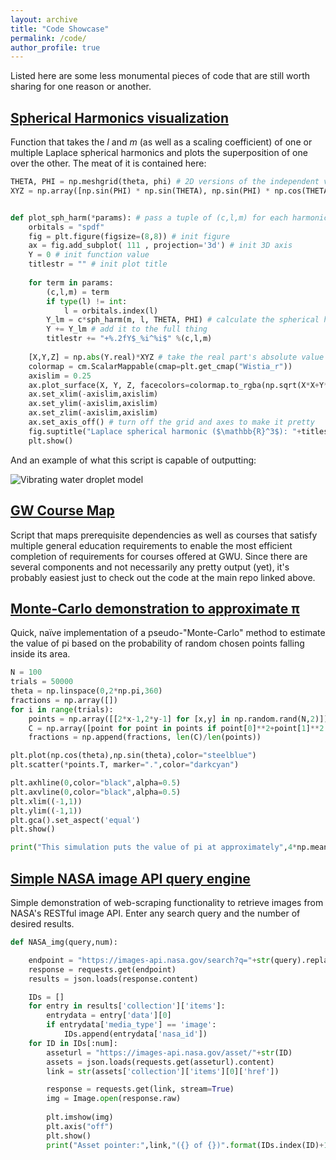 ```yaml
---
layout: archive
title: "Code Showcase"
permalink: /code/
author_profile: true
---
```


Listed here are some less monumental pieces of code that are still worth sharing for one reason or another.

## [Spherical Harmonics visualization](https://gist.github.com/cgobat/a13bb5fa5b854de586e43d841350a34b)
Function that takes the _l_ and _m_ (as well as a scaling coefficient) of one or multiple Laplace spherical harmonics and plots the superposition of one over the other. The meat of it is contained here:
```python
THETA, PHI = np.meshgrid(theta, phi) # 2D versions of the independent variables
XYZ = np.array([np.sin(PHI) * np.sin(THETA), np.sin(PHI) * np.cos(THETA), np.cos(PHI)]) 


def plot_sph_harm(*params): # pass a tuple of (c,l,m) for each harmonic to be summed
    orbitals = "spdf"
    fig = plt.figure(figsize=(8,8)) # init figure
    ax = fig.add_subplot( 111 , projection='3d') # init 3D axis
    Y = 0 # init function value
    titlestr = "" # init plot title
    
    for term in params:
        (c,l,m) = term
        if type(l) != int:
            l = orbitals.index(l)
        Y_lm = c*sph_harm(m, l, THETA, PHI) # calculate the spherical harmonic solution for this m and l combo
        Y += Y_lm # add it to the full thing
        titlestr += "+%.2fY$_%i^%i$" %(c,l,m)
    
    [X,Y,Z] = np.abs(Y.real)*XYZ # take the real part's absolute value and map it back into cartesian
    colormap = cm.ScalarMappable(cmap=plt.get_cmap("Wistia_r"))
    axislim = 0.25
    ax.plot_surface(X, Y, Z, facecolors=colormap.to_rgba(np.sqrt(X*X+Y*Y+Z*Z)), rstride=1, cstride=1) # plot ittttttt
    ax.set_xlim(-axislim,axislim)
    ax.set_ylim(-axislim,axislim)
    ax.set_zlim(-axislim,axislim)
    ax.set_axis_off() # turn off the grid and axes to make it pretty
    fig.suptitle("Laplace spherical harmonic ($\mathbb{R}^3$): "+titlestr[1:])
    plt.show()
```
And an example of what this script is capable of outputting:

![Vibrating water droplet model](https://user-images.githubusercontent.com/36030084/79178651-98d97a80-7dba-11ea-9b0c-e68f7ad4e289.png)

## [GW Course Map](https://github.com/cgobat/gw-course-map)
Script that maps prerequisite dependencies as well as courses that satisfy multiple general education requirements to enable the most efficient completion of requirements for courses offered at GWU. Since there are several components and not necessarily any pretty output (yet), it's probably easiest just to check out the code at the main repo linked above.

## [Monte-Carlo demonstration to approximate π](https://gist.github.com/cgobat/6cf66e89463be64142dd7b7366d34730)
Quick, naïve implementation of a pseudo-"Monte-Carlo" method to estimate the value of pi based on the probability of random chosen points falling inside its area.
```python
N = 100
trials = 50000
theta = np.linspace(0,2*np.pi,360)
fractions = np.array([])
for i in range(trials):
    points = np.array([[2*x-1,2*y-1] for [x,y] in np.random.rand(N,2)])
    C = np.array([point for point in points if point[0]**2+point[1]**2 <= 1])
    fractions = np.append(fractions, len(C)/len(points))

plt.plot(np.cos(theta),np.sin(theta),color="steelblue")
plt.scatter(*points.T, marker=".",color="darkcyan")

plt.axhline(0,color="black",alpha=0.5)
plt.axvline(0,color="black",alpha=0.5)
plt.xlim((-1,1))
plt.ylim((-1,1))
plt.gca().set_aspect('equal')
plt.show()

print("This simulation puts the value of pi at approximately",4*np.mean(fractions))
```

## [Simple NASA image API query engine](https://gist.github.com/cgobat/73b9deaba6ae0f60f0abaf4bc2304773)
Simple demonstration of web-scraping functionality to retrieve images from NASA's RESTful image API. Enter any search query and the number of desired results.
```python
def NASA_img(query,num):

    endpoint = "https://images-api.nasa.gov/search?q="+str(query).replace(" ","+")
    response = requests.get(endpoint)
    results = json.loads(response.content)

    IDs = []
    for entry in results['collection']['items']:
        entrydata = entry['data'][0]
        if entrydata['media_type'] == 'image':
            IDs.append(entrydata['nasa_id'])
    for ID in IDs[:num]:
        asseturl = "https://images-api.nasa.gov/asset/"+str(ID)
        assets = json.loads(requests.get(asseturl).content)
        link = str(assets['collection']['items'][0]['href'])

        response = requests.get(link, stream=True)
        img = Image.open(response.raw)
        
        plt.imshow(img)
        plt.axis("off")
        plt.show()
        print("Asset pointer:",link,"({} of {})".format(IDs.index(ID)+1,min([len(IDs),num])))
```
